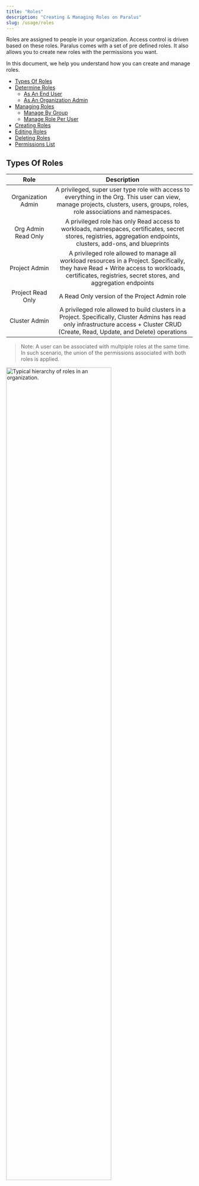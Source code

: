 ```yaml
---
title: "Roles"
description: "Creating & Managing Roles on Paralus"
slug: /usage/roles
---
```


Roles are assigned to people in your organization. Access control is driven based on these roles. Paralus comes with a set of pre defined roles. It also allows you to create new roles with the permissions you want.

In this document, we help you understand how you can create and manage roles.

- [Types Of Roles](#types-of-roles)
- [Determine Roles](#determine-roles)
  - [As An End User](#as-an-end-user)
  - [As An Organization Admin](#as-an-organization-admin)
- [Managing Roles](#managing-roles)
  - [Manage By Group](#manage-by-group)
  - [Manage Role Per User](#manage-role-per-user)
- [Creating Roles](#creating-roles)
- [Editing Roles](#editing-roles)
- [Deleting Roles](#deleting-roles)
- [Permissions List](#permissions-list)

## Types Of Roles

| Role | Description |
|:---:|:---:|
| Organization Admin | A  privileged, super user type role with access to everything in the Org.  This user can view, manage projects, clusters, users, groups, roles, role associations and namespaces.|
| Org Admin Read Only | A privileged role has only Read  access to workloads, namespaces, certificates, secret stores,  registries, aggregation endpoints, clusters, add-ons, and blueprints |
| Project Admin | A  privileged role allowed to manage all workload resources in a Project.  Specifically, they have Read + Write access to workloads, certificates,  registries, secret stores, and aggregation endpoints |
| Project Read Only | A Read Only version of the Project Admin role |
| Cluster Admin | A  privileged role allowed to build clusters in a Project. Specifically,  Cluster Admins has read only infrastructure access + Cluster CRUD  (Create, Read, Update, and Delete) operations |

> Note: A user can be associated with multpiple roles at the same time. In such scenario, the union of the permissions associated with both roles is applied.

<img src="/img/docs/role-hierarchy.png" alt="Typical hierarchy of roles in an organization." height="75%" width="75%"/>

## Determine Roles

### As An End User

Authorized users in an organization can determine their exact role and profile in the web conosle by following the below mentioned steps:

- Login to the console
- Click on your name/email address on the top right
- Select Profile from the drop-down menu

    <img src="/img/docs/role-user.png" alt="Checking your permission as an end user" height="75%" width="75%"/>
      
### As An Organization Admin

Organization admins can determine a users's role be following the below mentioned steps:

- Login to the console
- Navigate to System -> Users
- Search for the specific user
- View current role assignment

## Managing Roles

Assignment and management of roles for users in the organization can be done only by Organization admins. All the changes to roles are logged and can be found in the [Audit Logs](audit-logs).

Roles can be assigned to users in one of the two following ways:

- By Group *(Associate role to a specific group, add/remove users to the group)*
- Per User *(Associate role to a specific user)*

### Manage By Group

This is the preferred way to manage roles when you have a large number of users that need similar roles. For example, if you have a team of developers, you can create a group called Developers, define the permissions and add users to the group. Even when you have a new developer joining the team, you would just need to add that user to this group.

Read more about [groups](groups).

### Manage Role Per User

There might be situations where you want to assign a role to a specific user. In such cases you can you can follow the below mentioned steps:

- Login to the console as an Organzation Admin
- Navigate to System -> Users

    <img src="/img/docs/roles-users-list-admin.png" alt="Listing all users" height="75%" width="75%"/>

- Select the desired user
- Navigate to the Projects Tab
- Click Assign User To Project button

    <img src="/img/docs/roles-users-new-project.png" alt="Assigning user to project" height="75%" width="75%"/>

- Select a project from the drop down
- Assign Role(s), click Save & Exit

    <img src="/img/docs/roles-new-user-project-final.png" alt="Assigning Roles to a User" height="75%" width="75%"/>

## Creating Roles

As an organization admin, you can also create a role by choosing the permissions you need. Follow the steps to create a custom role:

- Login to the console as an Organization Admin
- Navigate to System -> Roles

    <img src="/img/docs/roles-new-role-home.png" alt="Listing all the roles" height="75%" width="75%"/>

- Click on New Role
- Give a new for the new role & click Create

    <img src="/img/docs/roles-new-add-developer.png" alt="Adding a New Role" height="75%" width="75%"/>

- On the next screen, choose the [permissions](#permissions-list) that you want to assign to the role. Select the permissions from the left pane and add them to the right pane.

    <img src="/img/docs/roles-add-permissions.png" alt="Choosing permissions for the new role" height="75%" width="75%"/>

- Click Save to create the new role

## Editing Roles

To edit an already created role, login as an organization admin and follow the below steps:

- Login to the console as an Organization Admin
- Navigate to System -> Roles
- Click Edit on the role you wish to edit
- Add/Remove the permissions
- Save and exit

## Deleting Roles

To delete an already created role, login as an organization admin and follow the below steps:

- Login to the console as an Organization Admin
- Navigate to System -> Roles
- Click Delete on the role you wish to delete

---

## Permissions List

Below is the list of permissions that you can choose to assign and create a role.

| Permission | Description |
|---|---|
| cluster.read | Read cluster information & download cluster bootstrap |
| cluster.write | Create, Manage and Delete clusters |
| console.all | View console and Manage user access |
| group.read | View group information and associations |
| group.write | Manage group and its associations |
| hub.openapi.explorer.read | View openapi-explorer |
| location.read | View locations |
| location.write | Create, Manage & Delete locations |
| oidc.read | View OIDC configuration. |
| oidc.write | Create, Manage and Delete OIDC configuration |
| ops_star.all | Provides complete access - the super admin |
| organization.read | View organization information |
| organization.write | Manage organization information |
| partner.read | View partner information |
| project.admin.write | Update project associtation with user-role and group-roles |
| project.read | View project information |
| project.write | Create, manage and delete project information |
| role.read | View roles |
| role.write | Create, Manage and Delete roles |
| rolepermission.read | View role permissions |
| ssouser.read | View SSO users information |
| ssouser.write | Create, Manage and Delete SSO users information |
| template.read | View templates |
| user.read | View users information |
| user.write | Create, Manage and Delete users |
| audit.read | Read system audit logs |
| kubeconfig.read | View all kubeconfig information |
| kubeconfig.write | Create, Manage and revoke kubeconfig settings at user, organization level |
| kubectl.clustersettings.read | View kubectl settings at cluster level |
| kubectl.clustersettings.write | Update kubectl settings at cluster level |
| kubectl.fullaccess |  |
| kubectl.namespace.read |  |
| kubectl.namespace.write |  |
| org.auditLog.read | View system audit logs |
| org.relayAudit.read | View kubectl audit logs |
| project.auditLog.read | View project system audit information |
| project.audit.read | View project kubectl audit information |
| project.relayAudit.read | View project kubectl audit log information |
| v2debug.read | read web kubectl |

